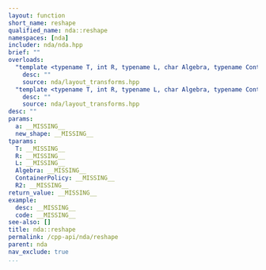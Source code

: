 ```yaml
---
layout: function
short_name: reshape
qualified_name: nda::reshape
namespaces: [nda]
includer: nda/nda.hpp
brief: ""
overloads:
  "template <typename T, int R, typename L, char Algebra, typename ContainerPolicy, size_t R2>\nauto reshape(basic_array<T, R, L, Algebra, ContainerPolicy> && a, const std::array<long, R2> & new_shape)":
    desc: ""
    source: nda/layout_transforms.hpp
  "template <typename T, int R, typename L, char Algebra, typename ContainerPolicy, size_t R2>\nauto reshape(basic_array<T, R, L, Algebra, ContainerPolicy> && a, const std::array<int, R2> & new_shape)":
    desc: ""
    source: nda/layout_transforms.hpp
desc: ""
params:
  a: __MISSING__
  new_shape: __MISSING__
tparams:
  T: __MISSING__
  R: __MISSING__
  L: __MISSING__
  Algebra: __MISSING__
  ContainerPolicy: __MISSING__
  R2: __MISSING__
return_value: __MISSING__
example:
  desc: __MISSING__
  code: __MISSING__
see-also: []
title: nda::reshape
permalink: /cpp-api/nda/reshape
parent: nda
nav_exclude: true
...
```


